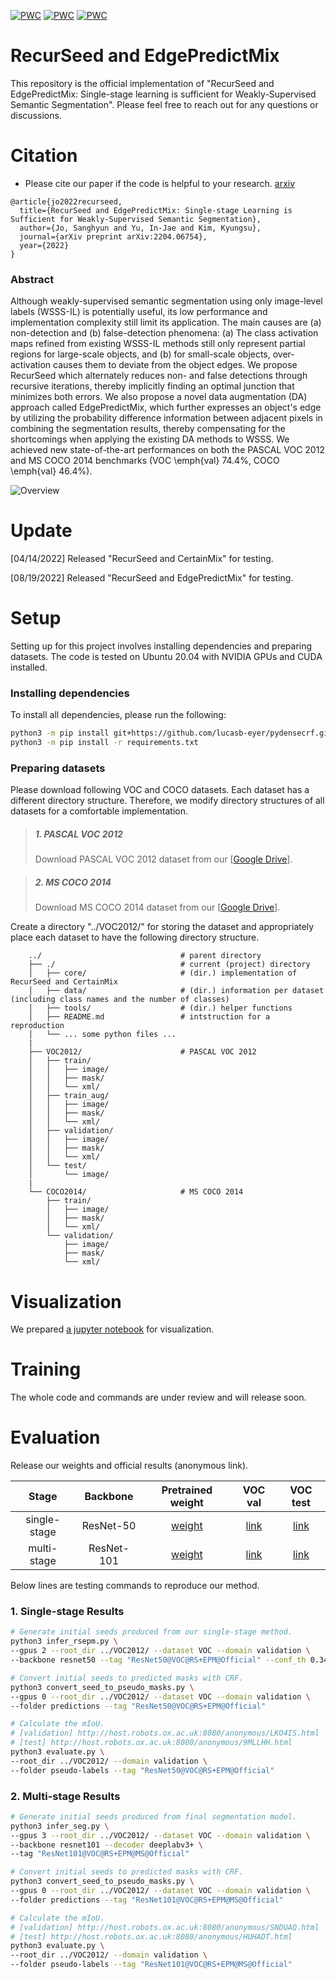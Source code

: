 [![PWC](https://img.shields.io/endpoint.svg?url=https://paperswithcode.com/badge/recurseed-and-certainmix-for-weakly/weakly-supervised-semantic-segmentation-on-1)](https://paperswithcode.com/sota/weakly-supervised-semantic-segmentation-on-1?p=recurseed-and-certainmix-for-weakly)
[![PWC](https://img.shields.io/endpoint.svg?url=https://paperswithcode.com/badge/recurseed-and-certainmix-for-weakly/weakly-supervised-semantic-segmentation-on)](https://paperswithcode.com/sota/weakly-supervised-semantic-segmentation-on?p=recurseed-and-certainmix-for-weakly)
[![PWC](https://img.shields.io/endpoint.svg?url=https://paperswithcode.com/badge/recurseed-and-certainmix-for-weakly/weakly-supervised-semantic-segmentation-on-4)](https://paperswithcode.com/sota/weakly-supervised-semantic-segmentation-on-4?p=recurseed-and-certainmix-for-weakly)

# RecurSeed and EdgePredictMix
This repository is the official implementation of "RecurSeed and EdgePredictMix: Single-stage learning is sufficient for Weakly-Supervised Semantic Segmentation". Please feel free to reach out for any questions or discussions.

# Citation
- Please cite our paper if the code is helpful to your research. [arxiv](https://arxiv.org/abs/2204.06754)
```
@article{jo2022recurseed,
  title={RecurSeed and EdgePredictMix: Single-stage Learning is Sufficient for Weakly-Supervised Semantic Segmentation},
  author={Jo, Sanghyun and Yu, In-Jae and Kim, Kyungsu},
  journal={arXiv preprint arXiv:2204.06754},
  year={2022}
}
```

### Abstract
Although weakly-supervised semantic segmentation using only image-level labels (WSSS-IL) is potentially useful, its low performance and implementation complexity still limit its application. The main causes are (a) non-detection and (b) false-detection phenomena: (a) The class activation maps refined from existing WSSS-IL methods still only represent partial regions for large-scale objects, and (b) for small-scale objects, over-activation causes them to deviate from the object edges. We propose RecurSeed which alternately reduces non- and false detections through recursive iterations, thereby implicitly finding an optimal junction that minimizes both errors. We also propose a novel data augmentation (DA) approach called EdgePredictMix, which further expresses an object's edge by utilizing the probability difference information between adjacent pixels in combining the segmentation results, thereby compensating for the shortcomings when applying the existing DA methods to WSSS. We achieved new state-of-the-art performances on both the PASCAL VOC 2012 and MS COCO 2014 benchmarks (VOC \emph{val} $74.4\%$, COCO \emph{val} $46.4\%$).

![Overview](./resources/Overview.jpg)

# Update

[04/14/2022] Released "RecurSeed and CertainMix" for testing.

[08/19/2022] Released "RecurSeed and EdgePredictMix" for testing.

# Setup

Setting up for this project involves installing dependencies and preparing datasets. The code is tested on Ubuntu 20.04 with NVIDIA GPUs and CUDA installed. 

### Installing dependencies
To install all dependencies, please run the following:
```bash
python3 -m pip install git+https://github.com/lucasb-eyer/pydensecrf.git
python3 -m pip install -r requirements.txt
```

### Preparing datasets

Please download following VOC and COCO datasets. Each dataset has a different directory structure. Therefore, we modify directory structures of all datasets for a comfortable implementation. 

> ##### 1. PASCAL VOC 2012
> Download PASCAL VOC 2012 dataset from our [[Google Drive](https://drive.google.com/file/d/1dkwHjd-r4Xe4ap0PWNMn0GRnekIrEKyQ/view?usp=sharing)].

> ##### 2. MS COCO 2014
> Download MS COCO 2014 dataset from our [[Google Drive](https://drive.google.com/file/d/1Nn2zsJg3L52xYo40s3nx_EeUNAa4RULf/view)].

Create a directory "../VOC2012/" for storing the dataset and appropriately place each dataset to have the following directory structure.
```
    ../                               # parent directory
    ├── ./                            # current (project) directory
    │   ├── core/                     # (dir.) implementation of RecurSeed and CertainMix
    │   ├── data/                     # (dir.) information per dataset (including class names and the number of classes)
    │   ├── tools/                    # (dir.) helper functions
    │   ├── README.md                 # intstruction for a reproduction
    │   └── ... some python files ...
    |
    ├── VOC2012/                      # PASCAL VOC 2012
    │   ├── train/              
    │   │   ├── image/     
    │   │   ├── mask/        
    │   │   └── xml/        
    │   ├── train_aug/
    │   │   ├── image/     
    │   │   ├── mask/        
    │   │   └── xml/   
    │   ├── validation/
    │   │   ├── image/     
    │   │   ├── mask/        
    │   │   └── xml/   
    │   └── test/
    │       └── image/
    |
    └── COCO2014/                     # MS COCO 2014
        ├── train/              
        │   ├── image/     
        │   ├── mask/        
        │   └── xml/
        └── validation/
            ├── image/     
            ├── mask/        
            └── xml/
```

# Visualization
We prepared [a jupyter notebook](https://github.com/OFRIN/RecurSeed_and_EdgePredictMix/blob/master/demo.ipynb) for visualization.

# Training
The whole code and commands are under review and will release soon.

# Evaluation

Release our weights and official results (anonymous link).

| Stage | Backbone | Pretrained weight            | VOC val | VOC test |
|:-----:|:------------:|:----------------------------:|:-------:|:--------:|
| single-stage | ResNet-50 | [weight](https://drive.google.com/file/d/17wcdksR3qdBNzVRIWBg4xC_3FgcLryht/view) | [link](http://host.robots.ox.ac.uk:8080/anonymous/LKO4IS.html) | [link](http://host.robots.ox.ac.uk:8080/anonymous/9MLLHH.html) |
| multi-stage | ResNet-101 | [weight](https://drive.google.com/file/d/1w8GjZKc8tNFMOWqSEHumgdI9twXfq0ka/view?usp=sharing) | [link](http://host.robots.ox.ac.uk:8080/anonymous/SNDUAQ.html) | [link](http://host.robots.ox.ac.uk:8080/anonymous/HUHADT.html) |

Below lines are testing commands to reproduce our method.

### 1. Single-stage Results
```bash
# Generate initial seeds produced from our single-stage method.
python3 infer_rsepm.py \
--gpus 2 --root_dir ../VOC2012/ --dataset VOC --domain validation \
--backbone resnet50 --tag "ResNet50@VOC@RS+EPM@Official" --conf_th 0.34

# Convert initial seeds to predicted masks with CRF.
python3 convert_seed_to_pseudo_masks.py \
--gpus 0 --root_dir ../VOC2012/ --dataset VOC --domain validation \
--folder predictions --tag "ResNet50@VOC@RS+EPM@Official" 

# Calculate the mIoU.
# [validation] http://host.robots.ox.ac.uk:8080/anonymous/LKO4IS.html
# [test] http://host.robots.ox.ac.uk:8080/anonymous/9MLLHH.html
python3 evaluate.py \
--root_dir ../VOC2012/ --domain validation \
--folder pseudo-labels --tag "ResNet50@VOC@RS+EPM@Official"
```

### 2. Multi-stage Results
```bash
# Generate initial seeds produced from final segmentation model.
python3 infer_seg.py \
--gpus 3 --root_dir ../VOC2012/ --dataset VOC --domain validation \
--backbone resnet101 --decoder deeplabv3+ \
--tag "ResNet101@VOC@RS+EPM@MS@Official"

# Convert initial seeds to predicted masks with CRF.
python3 convert_seed_to_pseudo_masks.py \
--gpus 0 --root_dir ../VOC2012/ --dataset VOC --domain validation \
--folder predictions --tag "ResNet101@VOC@RS+EPM@MS@Official"

# Calculate the mIoU.
# [validation] http://host.robots.ox.ac.uk:8080/anonymous/SNDUAQ.html
# [test] http://host.robots.ox.ac.uk:8080/anonymous/HUHADT.html
python3 evaluate.py \
--root_dir ../VOC2012/ --domain validation \
--folder pseudo-labels --tag "ResNet101@VOC@RS+EPM@MS@Official"
```
